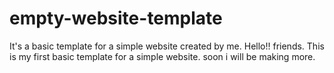 # empty-website-template
It's a basic template for a simple website created by me.
Hello!! friends.
This is my first basic template for a simple website.
soon i will be making more.
